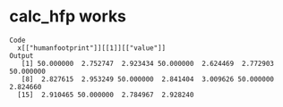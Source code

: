 # calc_hfp works

    Code
      x[["humanfootprint"]][[1]][["value"]]
    Output
       [1] 50.000000  2.752747  2.923434 50.000000  2.624469  2.772903 50.000000
       [8]  2.827615  2.953249 50.000000  2.841404  3.009626 50.000000  2.824660
      [15]  2.910465 50.000000  2.784967  2.928240

